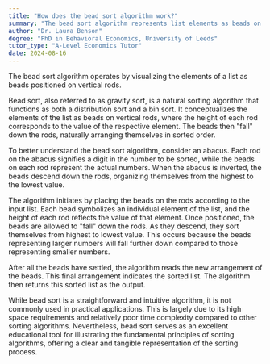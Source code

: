 ```yaml
---
title: "How does the bead sort algorithm work?"
summary: "The bead sort algorithm represents list elements as beads on vertical rods, facilitating a visual and intuitive sorting process."
author: "Dr. Laura Benson"
degree: "PhD in Behavioral Economics, University of Leeds"
tutor_type: "A-Level Economics Tutor"
date: 2024-08-16
---
```


The bead sort algorithm operates by visualizing the elements of a list as beads positioned on vertical rods.

Bead sort, also referred to as gravity sort, is a natural sorting algorithm that functions as both a distribution sort and a bin sort. It conceptualizes the elements of the list as beads on vertical rods, where the height of each rod corresponds to the value of the respective element. The beads then "fall" down the rods, naturally arranging themselves in sorted order.

To better understand the bead sort algorithm, consider an abacus. Each rod on the abacus signifies a digit in the number to be sorted, while the beads on each rod represent the actual numbers. When the abacus is inverted, the beads descend down the rods, organizing themselves from the highest to the lowest value.

The algorithm initiates by placing the beads on the rods according to the input list. Each bead symbolizes an individual element of the list, and the height of each rod reflects the value of that element. Once positioned, the beads are allowed to "fall" down the rods. As they descend, they sort themselves from highest to lowest value. This occurs because the beads representing larger numbers will fall further down compared to those representing smaller numbers.

After all the beads have settled, the algorithm reads the new arrangement of the beads. This final arrangement indicates the sorted list. The algorithm then returns this sorted list as the output.

While bead sort is a straightforward and intuitive algorithm, it is not commonly used in practical applications. This is largely due to its high space requirements and relatively poor time complexity compared to other sorting algorithms. Nevertheless, bead sort serves as an excellent educational tool for illustrating the fundamental principles of sorting algorithms, offering a clear and tangible representation of the sorting process.
    
